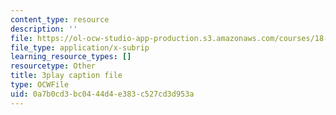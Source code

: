 ```yaml
---
content_type: resource
description: ''
file: https://ol-ocw-studio-app-production.s3.amazonaws.com/courses/18-03sc-differential-equations-fall-2011/0a7b0cd3bc0444d4e383c527cd3d953a_vP-oRQqmeg4.srt
file_type: application/x-subrip
learning_resource_types: []
resourcetype: Other
title: 3play caption file
type: OCWFile
uid: 0a7b0cd3-bc04-44d4-e383-c527cd3d953a
---
```

